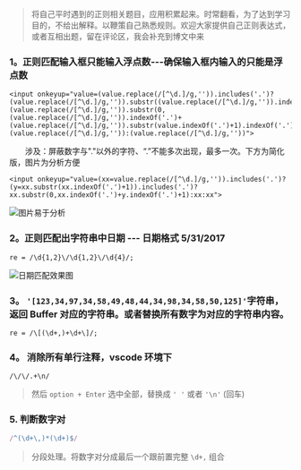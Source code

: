 > 将自己平时遇到的正则相关题目，应用积累起来。时常翻看，为了达到学习目的，不给出解释。以鞭策自己熟悉规则。欢迎大家提供自己正则表达式，或者互相出题，留在评论区，我会补充到博文中来

### 1。正则匹配输入框只能输入浮点数---确保输入框内输入的只能是浮点数


```
<input onkeyup="value=(value.replace(/[^\d.]/g,'')).includes('.')?(value.replace(/[^\d.]/g,'')).substr((value.replace(/[^\d.]/g,'')).indexOf('.')+1).includes('.')?(value.replace(/[^\d.]/g,'')).substr(0,(value.replace(/[^\d.]/g,'')).indexOf('.')+(value.replace(/[^\d.]/g,'')).substr(value.indexOf('.')+1).indexOf('.')+1):(value.replace(/[^\d.]/g,'')):(value.replace(/[^\d.]/g,''))">
```
&emsp;&emsp;涉及：屏蔽数字与"."以外的字符、“.”不能多次出现，最多一次。下方为简化版，图片为分析方便

```
<input onkeyup="value=(xx=value.replace(/[^\d.]/g,'')).includes('.')?(y=xx.substr(xx.indexOf('.')+1)).includes('.')?xx.substr(0,xx.indexOf('.')+y.indexOf('.')+1):xx:xx">

```
![图片易于分析](http://img.blog.csdn.net/20170529085058687?watermark/2/text/aHR0cDovL2Jsb2cuY3Nkbi5uZXQvY0NoZW5MaWFuZw==/font/5a6L5L2T/fontsize/400/fill/I0JBQkFCMA==/dissolve/70/gravity/SouthEast)

### 2。正则匹配出字符串中日期 --- 日期格式  5/31/2017

```
re = /\d{1,2}\/\d{1,2}\/\d{4}/;
```
![日期匹配效果图](http://img.blog.csdn.net/20170531171036846?watermark/2/text/aHR0cDovL2Jsb2cuY3Nkbi5uZXQvY0NoZW5MaWFuZw==/font/5a6L5L2T/fontsize/400/fill/I0JBQkFCMA==/dissolve/70/gravity/SouthEast)

### 3。 `'[123,34,97,34,58,49,48,44,34,98,34,58,50,125]'`字符串，返回 Buffer 对应的字符串。或者替换所有数字为对应的字符串内容。
```
re = /\[(\d+,)+\d+\]/;
```

### 4。 消除所有单行注释，vscode 环境下
```
/\/\/.+\n/
```
> 然后 `option + Enter` 选中全部，替换成 `' '` 或者 `'\n'` (回车)

### 5. 判断数字对
```javascript
/^(\d+\,)*(\d+)$/
```
> 分段处理。将数字对分成最后一个跟前置完整 `\d+,` 组合
